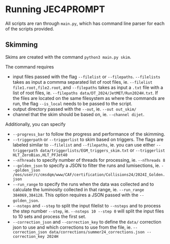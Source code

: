 # Running JEC4PROMPT
All scripts are ran through `main.py`, which has command line parser for each of the scripts provided.

## Skimming
Skims are created with the command `python3 main.py skim`.

The command requires
- input files passed with the flag `--filelist` or `--filepaths`. `--filelists` takes as input a commma separated list of root files, ie. `--filelist file1.root,file2.root`, and `--filepaths` takes as input a `.txt` file with a list of root files, ie. `--filepaths data/DT_2024/JetMET/Run2024H.txt`. If the files are located on the same filesystem as where the commands are run, the flag `--is_local` needs to be passed to the script.
- output directory passed with the `--out`, ie. `--out out_skim/`
- channel that the skim should be based on, ie. `--channel dijet`.

Additionally, you can specify
- `--progress_bar` to follow the progress and performance of the skimming.
- `--triggerpath` or `--triggerlist` to skim based on triggers. The flags are labeled similar to `--filelist` and `--filepaths`, ie. you can use either `--triggerpath data/triggerlists/EGM_triggers_skim.txt` or `--triggerlist HLT_ZeroBias,HLT_PFJet40`
- `--nThreads` to specify number of threads for processing, ie. `--nThreads 8`
- `--golden_json` to specify a JSON to filter the runs and lumisections, ie. `--golden_json /eos/user/c/cmsdqm/www/CAF/certification/Collisions24/2024I_Golden.json`
- `--run_range` to specify the runs when the data was collected and to calculate the luminosity collected in that range, ie. `--run_range 384069,384128`. This option requires a JSON passed with the `--golden_json`.
- `--nsteps` and `--step` to split the input filelist to `--nsteps` and to process the step number `--step`, ie. `--nsteps 10 --step 0` will split the input files to 10 sets and process the first set.
- `--correction_json` and `--correction_key` to define the `data/` correction json to use and which corrections to use from the file, ie. `--correction_json data/corrections/summer24_corrections.json --correction_key 2024H`
